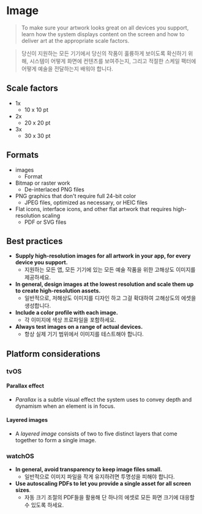 # Image

> To make sure your artwork looks great on all devices you support, learn how the system displays content on the screen and how to deliver art at the appropriate scale factors.

> 당신이 지원하는 모든 기기에서 당신의 작품이 훌륭하게 보이도록 확신하기 위해, 시스템이 어떻게 화면에 컨텐츠를 보여주는지, 그리고 적절한 스케일 팩터에 어떻게 예술을 전달하는지 배워야 합니다.

## Scale factors
- 1x
	- 10 x 10 pt
- 2x
	- 20 x 20 pt
- 3x
	- 30 x 30 pt

## Formats

- images
	- Format
- Bitmap or raster work
	- De-interlaced PNG files
- PNG graphics that don't require full 24-bit color
	- JPEG files, optimized as necessary, or HEIC files
- Flat icons, interface icons, and other flat artwork that requires high-resolution scaling
	- PDF or SVG files


## Best practices

- **Supply high-resolution images for all artwork in your app, for every device you support.**
	- 지원하는 모든 앱, 모든 기기에 있는 모든 예술 작품을 위한 고해상도 이미지를 제공하세요.
- **In general, design images at the lowest resolution and scale them up to create high-resolution assets.**
	- 일반적으로, 저해상도 이미지를 디자인 하고 그걸 확대하여 고해상도의 에셋을 생성합니다.
- **Include a color profile with each image.**
	- 각 이미지에 색상 프로파일을 포함하세요.
- **Always test images on a range of actual devices.**
	- 항상 실제 기기 범위에서 이미지를 테스트해야 합니다.

## Platform considerations

### tvOS

#### Parallax effect
- _Parallax_ is a subtle visual effect the system uses to convey depth and dynamism when an element is in focus.

#### Layered images
- A _layered image_ consists of two to five distinct layers that come together to form a single image.

### watchOS

- **In general, avoid transparency to keep image files small.**
	- 일반적으로 이미지 파일을 작게 유지하려면 투명성을 피해야 합니다.
- **Use autoscaling PDFs to let you provide a single asset for all screen sizes**.
	-  자동 크기 조절의 PDF들을 활용해 단 하나의 에셋로 모든 화면 크기에 대응할 수 있도록 하세요.

